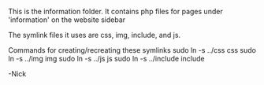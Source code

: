 This is the information folder. It contains php files for pages under 'information' on the website sidebar

The symlink files it uses are css, img, include, and js.

Commands for creating/recreating these symlinks
sudo ln -s ../css css
sudo ln -s ../img img
sudo ln -s ../js js 
sudo ln -s ../include include

-Nick
